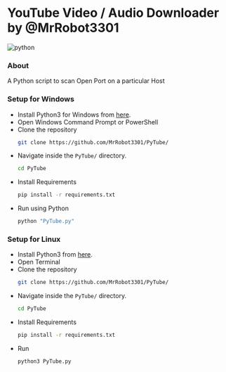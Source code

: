 # YouTube Video / Audio Downloader by @MrRobot3301

![python](https://img.shields.io/badge/language-Python-orange?style=for-the-badge) 
### About

A Python script to scan Open Port on a particular Host

### Setup for Windows

* Install Python3 for Windows from [here](https://python.org).
* Open Windows Command Prompt or PowerShell
* Clone the repository
  ```bash
  git clone https://github.com/MrRobot3301/PyTube/
  ```
* Navigate inside the ```PyTube/``` directory.
  ```bash
  cd PyTube  
  ```
* Install Requirements
  ```bash
  pip install -r requirements.txt
* Run using Python
  ```bash
  python "PyTube.py"
  ```


### Setup for Linux

* Install Python3 from [here](https://python.org).
* Open Terminal
* Clone the repository
  ```bash
  git clone https://github.com/MrRobot3301/PyTube/
  ```
* Navigate inside the ```PyTube/``` directory.
  ```bash
  cd PyTube
  ```
* Install Requirements
  ```bash
  pip install -r requirements.txt
* Run
  ```bash
  python3 PyTube.py
  ```
